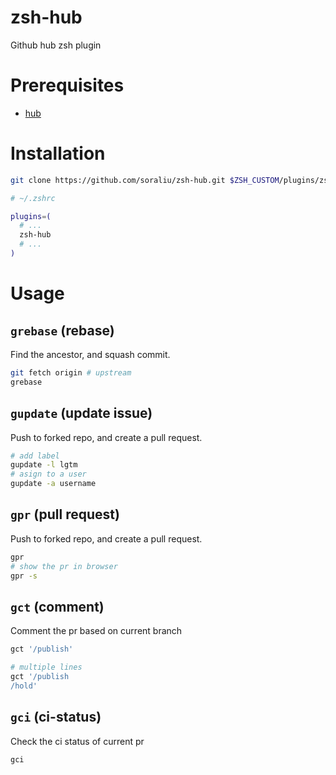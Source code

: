 # zsh-hub

Github hub zsh plugin

# Prerequisites

- [hub](https://github.com/github/hub)

# Installation

```bash
git clone https://github.com/soraliu/zsh-hub.git $ZSH_CUSTOM/plugins/zsh-hub
```

```bash
# ~/.zshrc

plugins=(
  # ...
  zsh-hub
  # ...
)
```

# Usage

## `grebase` (rebase)

Find the ancestor, and squash commit.

```bash
git fetch origin # upstream
grebase
```

## `gupdate` (update issue)

Push to forked repo, and create a pull request.

```bash
# add label
gupdate -l lgtm
# asign to a user
gupdate -a username
```

## `gpr` (pull request)

Push to forked repo, and create a pull request.

```bash
gpr
# show the pr in browser
gpr -s
```

## `gct` (comment)

Comment the pr based on current branch

```bash
gct '/publish'

# multiple lines
gct '/publish
/hold'
```

## `gci` (ci-status)

Check the ci status of current pr

```bash
gci
```


